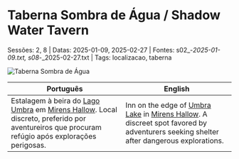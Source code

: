 ﻿
# Taberna Sombra de Água / Shadow Water Tavern

Sessões: 2, 8 | Datas: 2025-01-09, 2025-02-27 | Fontes: s02_-_2025-01-09.txt, s08_-_2025-02-27.txt | Tags: localizacao, taberna

![Taberna Sombra de Água](assets/location/location_blank.png)

| Português | English |
|-----------|---------|
| Estalagem à beira do [Lago Umbra](lago_umbra.md) em [Mirens Hallow](mirens_hallow.md). Local discreto, preferido por aventureiros que procuram refúgio após explorações perigosas. | Inn on the edge of [Umbra Lake](lago_umbra.md) in [Mirens Hallow](mirens_hallow.md). A discreet spot favored by adventurers seeking shelter after dangerous explorations. |

